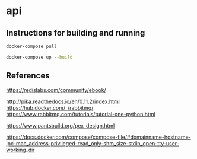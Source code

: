 # api
## Instructions for building and running
```bash
docker-compose pull

docker-compose up --build
```

## References
https://redislabs.com/community/ebook/

http://pika.readthedocs.io/en/0.11.2/index.html  
https://hub.docker.com/_/rabbitmq/  
https://www.rabbitmq.com/tutorials/tutorial-one-python.html

https://www.pantsbuild.org/pex_design.html

https://docs.docker.com/compose/compose-file/#domainname-hostname-ipc-mac_address-privileged-read_only-shm_size-stdin_open-tty-user-working_dir
